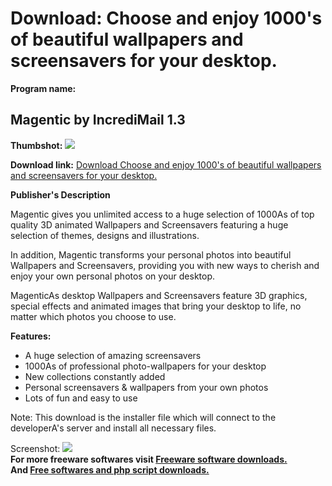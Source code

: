 # Download: Choose and enjoy 1000's of beautiful wallpapers and screensavers for your desktop.

**Program name:**

## Magentic by IncrediMail 1.3

  
**Thumbshot:** ![](http://www.freewarefiles.com/screenshot/magentic_md.gif)   
  
**Download link:** [Download Choose and enjoy 1000's of beautiful wallpapers and screensavers for your desktop.](http://freesoftwares.boysofts.com/Magentic_program_22556.html)  
  


**Publisher's Description**  
  


Magentic gives you unlimited access to a huge selection of 1000As of top quality 3D animated Wallpapers and Screensavers featuring a huge selection of themes, designs and illustrations. 

In addition, Magentic transforms your personal photos into beautiful Wallpapers and Screensavers, providing you with new ways to cherish and enjoy your own personal photos on your desktop. 

MagenticAs desktop Wallpapers and Screensavers feature 3D graphics, special effects and animated images that bring your desktop to life, no matter which photos you choose to use.

**Features:**

  * A huge selection of amazing screensavers 
  * 1000As of professional photo-wallpapers for your desktop 
  * New collections constantly added 
  * Personal screensavers & wallpapers from your own photos 
  * Lots of fun and easy to use 

Note: This download is the installer file which will connect to the developerA's server and install all necessary files.

  
  
Screenshot: ![](http://www.freewarefiles.com/screenshot/magentic.gif)   
**For more freeware softwares visit [Freeware software downloads.](http://freesoftwares.boysofts.com/)**   
**And [Free softwares and php script downloads.](http://www.boysofts.com/)**
